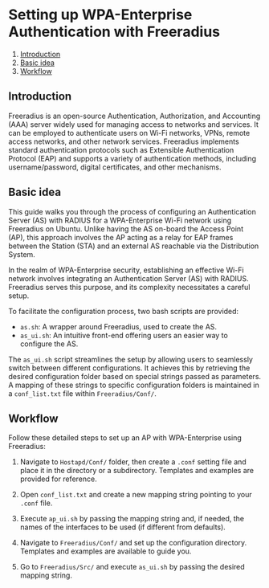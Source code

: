# Setting up WPA-Enterprise Authentication with Freeradius

1. [Introduction](#introduction)
2. [Basic idea](#basic-idea)
3. [Workflow](#workflow)

## Introduction

Freeradius is an open-source Authentication, Authorization, and Accounting (AAA) server widely used for managing access to networks and services.
It can be employed to authenticate users on Wi-Fi networks, VPNs, remote access networks, and other network services.
Freeradius implements standard authentication protocols such as Extensible Authentication Protocol (EAP) and supports
a variety of authentication methods, including username/password, digital certificates, and other mechanisms.

## Basic idea

This guide walks you through the process of configuring an Authentication Server (AS) with RADIUS for a WPA-Enterprise Wi-Fi network using Freeradius on Ubuntu. Unlike having the AS on-board the Access Point (AP), this approach involves the AP acting as a relay for EAP frames between the Station (STA) and an external AS reachable via the Distribution System.

In the realm of WPA-Enterprise security, establishing an effective Wi-Fi network involves integrating an Authentication Server (AS) with RADIUS. Freeradius serves this purpose, and its complexity necessitates a careful setup.

To facilitate the configuration process, two bash scripts are provided:

- `as.sh`: A wrapper around Freeradius, used to create the AS.
- `as_ui.sh`: An intuitive front-end offering users an easier way to configure the AS.

The `as_ui.sh` script streamlines the setup by allowing users to seamlessly switch between different configurations. It achieves this by retrieving the desired configuration folder based on special strings passed as parameters. A mapping of these strings to specific configuration folders is maintained in a `conf_list.txt` file within `Freeradius/Conf/`.

## Workflow

Follow these detailed steps to set up an AP with WPA-Enterprise using Freeradius:

1. Navigate to `Hostapd/Conf/` folder, then create a `.conf` setting file and place it in the directory or a subdirectory. Templates and examples are provided for reference.

2. Open `conf_list.txt` and create a new mapping string pointing to your `.conf` file.

3. Execute `ap_ui.sh` by passing the mapping string and, if needed, the names of the interfaces to be used (if different from defaults).

4. Navigate to `Freeradius/Conf/` and set up the configuration directory. Templates and examples are available to guide you.

5. Go to `Freeradius/Src/` and execute `as_ui.sh` by passing the desired mapping string.
